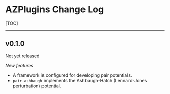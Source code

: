 # AZPlugins Change Log

[TOC]

---------
## v0.1.0

Not yet released

*New features*

* A framework is configured for developing pair potentials.
* `pair.ashbaugh` implements the Ashbaugh-Hatch (Lennard-Jones perturbation)
   potential.
